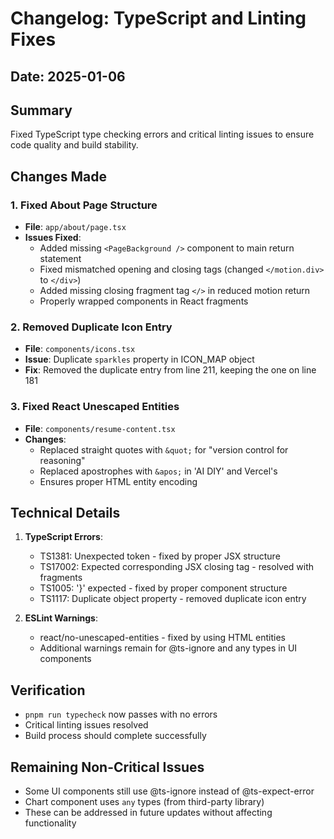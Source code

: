 # Changelog: TypeScript and Linting Fixes

## Date: 2025-01-06

## Summary
Fixed TypeScript type checking errors and critical linting issues to ensure code quality and build stability.

## Changes Made

### 1. Fixed About Page Structure
- **File**: `app/about/page.tsx`
- **Issues Fixed**:
  - Added missing `<PageBackground />` component to main return statement
  - Fixed mismatched opening and closing tags (changed `</motion.div>` to `</div>`)
  - Added missing closing fragment tag `</>` in reduced motion return
  - Properly wrapped components in React fragments

### 2. Removed Duplicate Icon Entry
- **File**: `components/icons.tsx`
- **Issue**: Duplicate `sparkles` property in ICON_MAP object
- **Fix**: Removed the duplicate entry from line 211, keeping the one on line 181

### 3. Fixed React Unescaped Entities
- **File**: `components/resume-content.tsx`
- **Changes**:
  - Replaced straight quotes with `&quot;` for "version control for reasoning"
  - Replaced apostrophes with `&apos;` in 'AI DIY' and Vercel's
  - Ensures proper HTML entity encoding

## Technical Details

1. **TypeScript Errors**:
   - TS1381: Unexpected token - fixed by proper JSX structure
   - TS17002: Expected corresponding JSX closing tag - resolved with fragments
   - TS1005: '}' expected - fixed by proper component structure
   - TS1117: Duplicate object property - removed duplicate icon entry

2. **ESLint Warnings**:
   - react/no-unescaped-entities - fixed by using HTML entities
   - Additional warnings remain for @ts-ignore and any types in UI components

## Verification
- `pnpm run typecheck` now passes with no errors
- Critical linting issues resolved
- Build process should complete successfully

## Remaining Non-Critical Issues
- Some UI components still use @ts-ignore instead of @ts-expect-error
- Chart component uses `any` types (from third-party library)
- These can be addressed in future updates without affecting functionality
